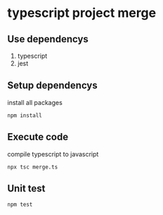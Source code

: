 # typescript project merge

## Use dependencys
1. typescript
2. jest

## Setup dependencys
install all packages
```
npm install
```
## Execute code
compile typescript to javascript
```
npx tsc merge.ts
```
## Unit test
```
npm test
```